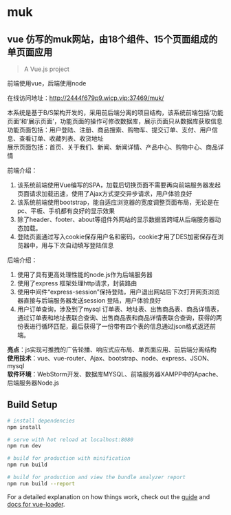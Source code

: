 # muk
<h2>vue 仿写的muk网站，由18个组件、15个页面组成的 单页面应用</h2>

> A Vue.js project

前端使用vue，后端使用node

在线访问地址：http://2444f679p9.wicp.vip:37469/muk/


本系统是基于B/S架构开发的，采用前后端分离的项目结构，该系统前端包括‘功能页面’和‘展示页面’，功能页面的操作可修改数据库，展示页面只从数据库获取信息<br>
功能页面包括：用户登陆、注册、商品搜索、购物车、提交订单、支付、用户信息、查看订单、收藏列表、收货地址<br>
展示页面包括：首页、关于我们、新闻、新闻详情、产品中心、购物中心、商品详情

前端介绍：
1.	该系统前端使用Vue编写的SPA，加载后切换页面不需要再向前端服务器发起页面请求加载迅速，使用了Ajax方式提交异步请求，用户体验良好
2.	该系统前端使用bootstrap，能自适应浏览器的宽度调整页面布局，无论是在pc、平板、手机都有良好的显示效果
3.	除了header、footer、about等组件外网站的显示数据皆跨域从后端服务器动态加载。
4.	登陆页面通过写入cookie保存用户名和密码，cookie才用了DES加密保存在浏览器中，用与下次自动填写登陆信息

后端介绍：
1.	使用了具有更高处理性能的node.js作为后端服务器
2.	使用了express 框架处理http请求，封装路由
3.	使用中间件“express-session”保持登陆，用户退出网站后下次打开网页浏览器直接与后端服务器发送session 登陆，用户体验良好
4.	用户订单查询，涉及到了mysql 订单表、地址表、出售商品表、商品详情表，通过订单表和地址表联合查询、出售商品表和商品详情表联合查询，获得的两份表进行循环匹配，最后获得了一份带有四个表的信息通过json格式返还前端。

<b>亮点</b>：js实现可推拽的广告轮播、响应式应布局、单页面应用、前后端分离结构<br>
<b>使用技术</b>：vue、vue-router、Ajax、bootstrap、node、express、JSON、mysql<br>
<b>软件环境</b>：WebStorm开发、数据库MYSQL、前端服务器XAMPP中的Apache、后端服务器Node.js



## Build Setup

``` bash
# install dependencies
npm install

# serve with hot reload at localhost:8080
npm run dev

# build for production with minification
npm run build

# build for production and view the bundle analyzer report
npm run build --report
```

For a detailed explanation on how things work, check out the [guide](http://vuejs-templates.github.io/webpack/) and [docs for vue-loader](http://vuejs.github.io/vue-loader).
